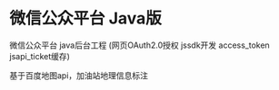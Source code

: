 # 微信公众平台 Java版

微信公众平台 java后台工程 (网页OAuth2.0授权 jssdk开发 access_token jsapi_ticket缓存)

基于百度地图api，加油站地理信息标注
